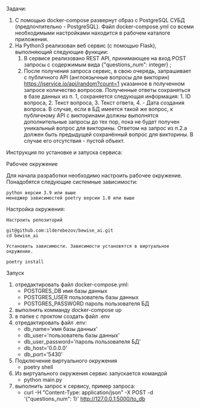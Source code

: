 Задачи:

1. С помощью docker-compose развернут образ с PostgreSQL СУБД (предпочтительно - PostgreSQL). Файл docker-compose.yml со 
   всеми необходимыми настройками находится в рабочем каталоге приложения.
2. На Python3 реализован веб сервис (с помощью Flask), выполняющий следующие функции:
   1. В сервисе реализовано REST API, принимающее на вход POST запросы с содержимым вида {"questions_num": integer} ; 
   2. После получения запроса сервис, в свою очередь, запрашивает с публичного API (англоязычные вопросы для викторин) 
      https://jservice.io/api/random?count=1 указанное в полученном запросе количество вопросов. 
      Полученные ответы сохраняться в базе данных из п. 1, сохраняется следующая информация: 1. ID вопроса, 
      2. Текст вопроса, 3. Текст ответа, 4. - Дата создания вопроса. В случае, если в БД имеется такой же вопрос, 
      к публичному API с викторинами должны выполнятся дополнительные запросы до тех пор, пока не будет получен 
      уникальный вопрос для викторины.
Ответом на запрос из п.2.a должен быть предыдущей сохранённый вопрос для викторины. В случае его отсутствия - пустой объект.

Инструкция по установке и запуска сервиса:

Рабочее окружение

Для начала разработки необходимо настроить рабочее окружение. Понадобятся следующие системные зависимости:

    python версии 3.9 или выше
    менеджер зависимостей poetry версии 1.0 или выше

Настройка окружения:

    Настроить репозиторий

    git@github.com:ilderebezov/bewise_ai.git
    cd bewise_ai

    Установить зависимости. Зависимости установятся в виртуальное окружение.

    poetry install

Запуск
1. отредактировать файл docker-compose.yml:
   - POSTGRES_DB имя базы данных
   - POSTGRES_USER пользователь базы данных
   - POSTGRES_PASSWORD пароль пользователя БД
2. выполнить комманду docker-compose up
3. в папке с проктом создать файл .env 
4. отредактировать файл .env:
   - db_name='имя базы данных'
   - db_user='пользователь базы данных'
   - db_user_password='пароль пользователя БД'
   - db_host='0.0.0.0'
   - db_port='5430'
5. Подключение виртуального окружения 
   - poetry shell
6. Из виртуального окружения сервис запускается командой
   - python main.py
7. выполнить запрос к сервису, пример запроса:
   - curl -H "Content-Type: application/json" -X POST -d '{"questions_num": 1}' http://127.0.0.1:5000/to_db